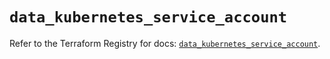 # `data_kubernetes_service_account`

Refer to the Terraform Registry for docs: [`data_kubernetes_service_account`](https://registry.terraform.io/providers/hashicorp/kubernetes/2.34.0/docs/data-sources/service_account).
